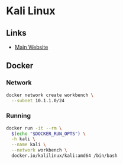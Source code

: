 # Kali Linux

## Links

- [Main Website](https://www.kali.org/)

## Docker

### Network

```sh
docker network create workbench \
  --subnet 10.1.1.0/24
```

### Running

```sh
docker run -it --rm \
  $(echo "$DOCKER_RUN_OPTS") \
  -h kali \
  --name kali \
  --network workbench \
  docker.io/kalilinux/kali:amd64 /bin/bash
```
